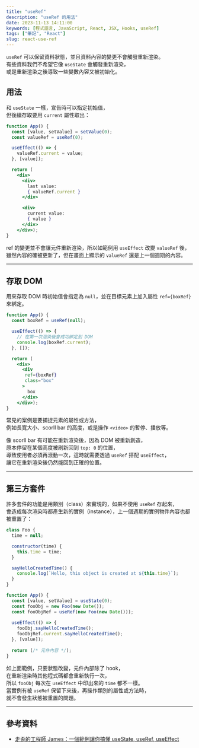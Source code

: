 ```yaml
---
title: "useRef"
description: "useRef 的用法"
date: 2023-11-13 14:11:00
keywords: [程式語言, JavaScript, React, JSX, Hooks, useRef]
tags: ["筆記", "React"]
slug: react-use-ref
---
```


`useRef` 可以保留資料狀態，並且資料內容的變更不會觸發重新渲染。  
有些資料我們不希望它像 `useState` 會觸發重新渲染，  
或是重新渲染之後導致一些變數內容又被初始化。

## 用法

和 `useState` 一樣，宣告時可以指定初始值，  
但後續存取要用 `current` 屬性取出：

```jsx
function App() {
  const [value, setValue] = setValue(0);
  const valueRef = useRef(0);

  useEffect(() => {
    valueRef.current = value;
  }, [value]);

  return (
    <div>
      <div>
        last value:
        { valueRef.current }
      </div>

      <div>
        current value:
        { value }
      </div>
    </div>);
}
```

ref 的變更並不會讓元件重新渲染，所以如範例用 `useEffect` 改變 `valueRef` 後，  
雖然內容的確被更新了，但在畫面上顯示的 `valueRef` 還是上一個週期的內容。

---
## 存取 DOM

用來存取 DOM 時初始值會指定為 `null`，並在目標元素上加入屬性 `ref={boxRef}`來綁定。  

```jsx
function App() {
  const boxRef = useRef(null);

  useEffect(() => {
    // 在第一次渲染後會成功綁定到 DOM
    console.log(boxRef.current);
  }, []);

  return (
    <div>
      <div
       ref={boxRef}
       class="box"
      >
        box
      </div>
    </div>);
}
```

常見的案例是要捕捉元素的屬性或方法，  
例如長寬大小、scorll bar 的高度，或是操作 `<video>` 的暫停、播放等。  

像 scorll bar 有可能在重新渲染後，因為 DOM 被重新創造，  
原本停留在某個高度被刷新回到 `top: 0` 的位置，  
導致使用者必須再滾動一次，這時就需要透過 `useRef` 搭配 `useEffect`，  
讓它在重新渲染後仍然能回到正確的位置。

---
## 第三方套件

許多套件的功能是用類別（class）來實現的，如果不使用 `useRef` 存起來，  
會造成每次渲染時都產生新的實例（instance），上一個週期的實例物件內容也都被重置了：

```jsx
class Foo {
  time = null;

  constructor(time) {
    this.time = time;
  }

  sayHelloCreatedTime() {
    console.log(`Hello, this object is created at ${this.time}`);
  }
}

function App() {
  const [value, setValue] = useState(0);
  const fooObj = new Foo(new Date());
  const fooObjRef = useRef(new Foo(new Date()));
  
  useEffect(() => {
    fooObj.sayHelloCreatedTime();
    fooObjRef.current.sayHelloCreatedTime();
  }, [value]);
  
  return (/* 元件內容 */);
}
```

如上面範例，只要狀態改變，元件內部除了 hook，  
在重新渲染時其他程式碼都會重新執行一次，  
所以 `fooObj` 每次在 `useEffect` 中印出來的 `time` 都不一樣。  
當實例有被 `useRef` 保留下來後，再操作類別的屬性或方法時，  
就不會發生狀態被重置的問題。

---
## 參考資料

- [走歪的工程師 James：一個範例讓你搞懂 useState, useRef, useEffect](https://www.youtube.com/watch?v=q0C5g4WIrKU)


